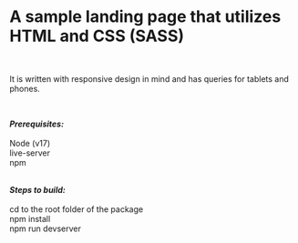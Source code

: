 <h1>A sample landing page that utilizes HTML and CSS (SASS)</h1>
<br>
<p>It is written with responsive design in mind and has queries for tablets and phones.</p>
<br>


<strong><i>Prerequisites:</i></strong> <br><br>
Node (v17)
<br>
live-server
<br>
npm

<br>
<strong><i>Steps to build:</i></strong> <br><br>
cd to the root folder of the package
<br>
npm install
<br>
npm run devserver
